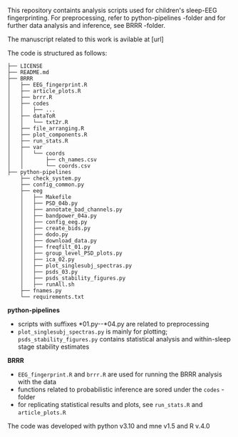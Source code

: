 This repository containts analysis scripts used for children's sleep-EEG fingerprinting.
For preprocessing, refer to python-pipelines -folder and for further data analysis and inference, see BRRR -folder. 

The manuscript related to this work is avilable at [url]


The code is structured as follows:
```
├── LICENSE
├── README.md
├── BRRR
│   ├── EEG_fingerprint.R
│   ├── article_plots.R
│   ├── brrr.R
│   ├── codes
│   │   ├── ...
│   ├── dataToR
│   │   └── txt2r.R
│   ├── file_arranging.R
│   ├── plot_components.R
│   ├── run_stats.R
│   ├── var
│   │   └── coords
│   │       ├── ch_names.csv
│   │       └── coords.csv
├── python-pipelines
    ├── check_system.py
    ├── config_common.py
    ├── eeg
    │   ├── Makefile
    │   ├── PSD_04b.py
    │   ├── annotate_bad_channels.py
    │   ├── bandpower_04a.py
    │   ├── config_eeg.py
    │   ├── create_bids.py
    │   ├── dodo.py
    │   ├── download_data.py
    │   ├── freqfilt_01.py
    │   ├── group_level_PSD_plots.py
    │   ├── ica_02.py
    │   ├── plot_singlesubj_spectras.py
    │   ├── psds_03.py
    │   ├── psds_stability_figures.py
    │   ├── runAll.sh
    ├── fnames.py
    └── requirements.txt
```

**python-pipelines**

- scripts with suffixes *01.py--*04.py are related to preprocessing
- `plot_singlesubj_spectras.py` is mainly for plotting; `psds_stability_figures.py` contains statistical analysis and within-sleep stage stability estimates 

**BRRR**

- `EEG_fingerprint.R` and `brrr.R` are used for running the BRRR analysis with the data
- functions related to probabilistic inference are sored under the `codes` -folder
- for replicating statistical results and plots, see `run_stats.R` and `article_plots.R`


The code was developed with python v3.10 and mne v1.5 and R v.4.0
